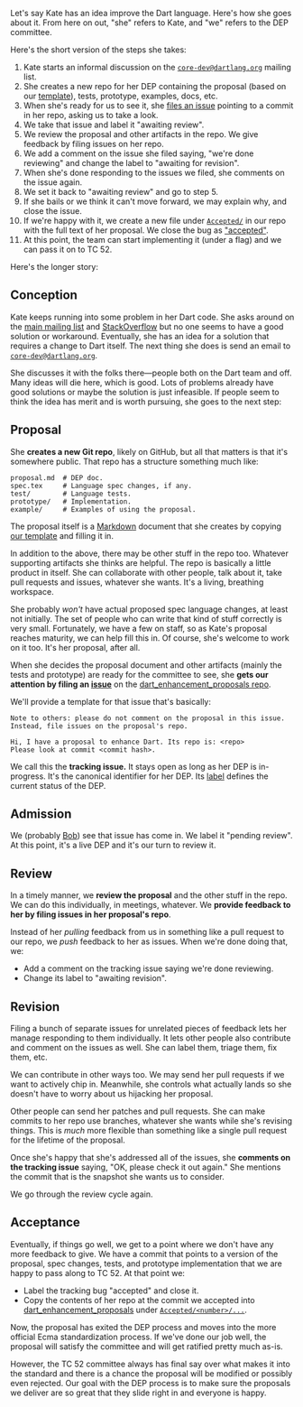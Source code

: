 Let's say Kate has an idea improve the Dart language. Here's how she goes about it. From here on out, "she" refers to Kate, and "we" refers to the DEP committee.

Here's the short version of the steps she takes:

1. Kate starts an informal discussion on the [`core-dev@dartlang.org`][core-dev]
   mailing list.
2. She creates a new repo for her DEP containing the proposal (based on our
   [template][]), tests, prototype, examples, docs, etc.
3. When she's ready for us to see it, she [files an issue][issue] pointing to a
   commit in her repo, asking us to take a look.
4. We take that issue and label it "awaiting review".
5. We review the proposal and other artifacts in the repo. We give feedback by
   filing issues on her repo.
6. We add a comment on the issue she filed saying, "we're done reviewing" and
   change the label to "awaiting for revision".
7. When she's done responding to the issues we filed, she comments on the issue
   again.
8. We set it back to "awaiting review" and go to step 5.
9. If she bails or we think it can't move forward, we may explain why, and
   close the issue.
10. If we're happy with it, we create a new file under [`Accepted/`][accepted]
    in our repo with the full text of her proposal. We close the bug as
    ["accepted"][accepted issues].
11. At this point, the team can start implementing it (under a flag) and we can
    pass it on to TC 52.

[core-dev]: https://groups.google.com/a/dartlang.org/forum/#!forum/core-dev
[template]: https://github.com/dart-lang/dart_enhancement_proposals/blob/master/DEP%20Template.md
[issue]: https://github.com/dart-lang/dart_enhancement_proposals/issues
[accepted]: https://github.com/dart-lang/dart_enhancement_proposals/tree/master/Accepted
[accepted issues]: https://github.com/dart-lang/dart_enhancement_proposals/labels/accepted

Here's the longer story:

## Conception

Kate keeps running into some problem in her Dart code. She asks around on the
[main mailing list][misc] and [StackOverflow][] but no one seems to have a good
solution or workaround. Eventually, she has an idea for a solution that
requires a change to Dart itself. The next thing she does is send an email to
[`core-dev@dartlang.org`][core-dev].

[misc]: https://groups.google.com/a/dartlang.org/forum/#!forum/misc
[stackoverflow]: http://stackoverflow.com/tags/dart

She discusses it with the folks there—people both on the Dart team and off.
Many ideas will die here, which is good. Lots of problems already have good
solutions or maybe the solution is just infeasible. If people seem to think the
idea has merit and is worth pursuing, she goes to the next step:

## Proposal

She **creates a new Git repo**, likely on GitHub, but all that matters is that
it's somewhere public. That repo has a structure something much like:

    proposal.md  # DEP doc.
    spec.tex     # Language spec changes, if any.
    test/        # Language tests.
    prototype/   # Implementation.
    example/     # Examples of using the proposal.

The proposal itself is a [Markdown][] document that she creates by copying
[our template][template] and filling it in.

[markdown]: http://en.wikipedia.org/wiki/Markdown

In addition to the above, there may be other stuff in the repo too. Whatever
supporting artifacts she thinks are helpful. The repo is basically a little
product in itself. She can collaborate with other people, talk about it, take
pull requests and issues, whatever she wants. It's a living, breathing
workspace.

She probably *won't* have actual proposed spec language changes, at least not
initially. The set of people who can write that kind of stuff correctly is very
small. Fortunately, we have a few on staff, so as Kate's proposal reaches
maturity, we can help fill this in. Of course, she's welcome to work on it too.
It's her proposal, after all.

When she decides the proposal document and other artifacts (mainly the tests
and prototype) are ready for the committee to see, she **gets our attention by
filing an [issue][]** on the [dart_enhancement_proposals repo][dep repo].

[dep repo]: https://github.com/dart-lang/dart_enhancement_proposals

We'll provide a template for that issue that's basically:

    Note to others: please do not comment on the proposal in this issue.
    Instead, file issues on the proposal's repo.

    Hi, I have a proposal to enhance Dart. Its repo is: <repo>
    Please look at commit <commit hash>.

We call this the **tracking issue.** It stays open as long as her DEP is
in-progress. It's the canonical identifier for her DEP. Its [label][] defines
the current status of the DEP.

[label]: https://github.com/dart-lang/dart_enhancement_proposals/labels

## Admission

We (probably [Bob][]) see that issue has come in. We label it "pending review".
At this point, it's a live DEP and it's our turn to review it.

[bob]: https://github.com/munificent

## Review

In a timely manner, we **review the proposal** and the other stuff in the repo.
We can do this individually, in meetings, whatever. We **provide feedback to
her by filing issues in her proposal's repo**.

Instead of her *pulling* feedback from us in something like a pull request to
our repo, we *push* feedback to her as issues. When we're done doing that, we:

* Add a comment on the tracking issue saying we're done reviewing.
* Change its label to "awaiting revision".

## Revision

Filing a bunch of separate issues for unrelated pieces of feedback lets her
manage responding to them individually. It lets other people also contribute
and comment on the issues as well. She can label them, triage them, fix them,
etc.

We can contribute in other ways too. We may send her pull requests if we want
to actively chip in. Meanwhile, she controls what actually lands so she doesn't
have to worry about us hijacking her proposal.

Other people can send her patches and pull requests. She can make commits to
her repo use branches, whatever she wants while she's revising things. This is
*much* more flexible than something like a single pull request for the lifetime
of the proposal.

Once she's happy that she's addressed all of the issues, she **comments on the
tracking issue** saying, "OK, please check it out again." She mentions the
commit that is the snapshot she wants us to consider.

We go through the review cycle again.

## Acceptance

Eventually, if things go well, we get to a point where we don't have any more
feedback to give. We have a commit that points to a version of the proposal,
spec changes, tests, and prototype implementation that we are happy to pass
along to TC 52. At that point we:

* Label the tracking bug "accepted" and close it.
* Copy the contents of her repo at the commit we accepted into
  [dart_enhancement_proposals][dep repo] under
  [`Accepted/<number>/...`][accepted].

Now, the proposal has exited the DEP process and moves into the more official
Ecma standardization process. If we've done our job well, the proposal will
satisfy the committee and will get ratified pretty much as-is.

However, the TC 52 committee always has final say over what makes it into the
standard and there is a chance the proposal will be modified or possibly even
rejected. Our goal with the DEP process is to make sure the proposals we
deliver are so great that they slide right in and everyone is happy.
